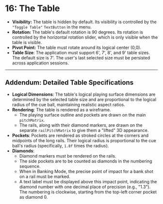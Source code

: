 # 16: The Table

* **Visibility:** The table is hidden by default. Its visibility is controlled by the `"Toggle Table"` `TextButton` in the menu.
* **Rotation:** The table's default rotation is 90 degrees. Its rotation is controlled by the horizontal rotation slider, which is only visible when the table is visible.
* **Pivot Point:** The table must rotate around its logical center (0,0).
* **Table Size**: The application must support 6', 7', 8', and 9' table sizes. The default size is 7'. The user's last selected size must be persisted across application sessions.

***
## Addendum: Detailed Table Specifications

* **Logical Dimensions**: The table's logical playing surface dimensions are determined by the selected table size and are proportional to the logical radius of the cue ball, maintaining realistic aspect ratios.
* **Rendering**: The table is rendered as a wireframe.
  * The playing surface outline and pockets are drawn on the main `pitchMatrix`.
  * The rails, along with their diamond markers, are drawn on the separate `railPitchMatrix` to give them a "lifted" 3D appearance.
* **Pockets**: Pockets are rendered as stroked circles at the corners and midpoints of the long rails. Their logical radius is proportional to the cue ball's radius (specifically, `1.8f` times the radius).
* **Diamonds**:
  * Diamond markers must be rendered on the rails.
  * The side pockets are to be counted as diamonds in the numbering sequence.
  * When in Banking Mode, the precise point of impact for a bank shot on a rail must be marked.
  * A text label must be displayed above this impact point, indicating the diamond number with one decimal place of precision (e.g., "1.3"). The numbering is clockwise, starting from the top-left corner pocket as diamond 0.